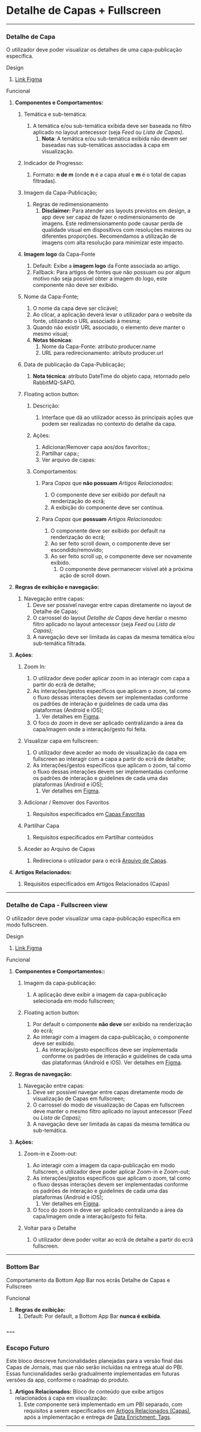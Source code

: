 # Detalhe de Capas \+ Fullscreen

---

### **Detalhe de Capa**

O utilizador deve poder visualizar os detalhes de uma capa-publicação específica.

Design

1. [Link Figma](https://www.figma.com/design/jWFlJEYGhbSeCSDxLjKHTp/Sapo%E3%83%BB%5BHandoff%5D-Design-Visual?node-id=6517-29514&t=Bg8k5r4xSiit6KsJ-4)  
   

Funcional

1. **Componentes e Comportamentos:**  
   1. Temática e sub-temática:  
      1. A temática e/ou sub-temática exibida deve ser baseada no filtro aplicado no layout antecessor (seja *Feed* ou *Lista de Capas)*.   
         1. **Nota**: A temática e/ou sub-temática exibida não devem ser baseadas nas sub-temáticas associadas à capa em visualização.

   2. Indicador de Progresso:  
      1. Formato: **n de m** (onde **n** é a capa atual e **m** é o total de capas filtradas).

   3. Imagem da Capa-Publicação;  
      1. Regras de redimensionamento  
         1. **Disclaimer:** Para atender aos layouts previstos em design, a app deve ser capaz de fazer o redimensionamento de imagens. Este redimensionamento pode causar perda de qualidade visual em dispositivos com resoluções maiores ou diferentes proporções. Recomendamos a utilização de imagens com alta resolução para minimizar este impacto.

   4. **Imagem logo** da Capa-Fonte  
      1. Default: Exibe a **imagem logo** da Fonte associada ao artigo.  
      2. Fallback: Para artigos de fontes que não possuam ou por algum motivo não seja possível obter a imagem do logo, este componente não deve ser exibido. 

   5. Nome da Capa-Fonte;  
      1. O nome da capa deve ser clicável;  
      2. Ao clicar, a aplicação deverá levar o utilizador para o website da fonte, utilizando o URL associado à mesma;  
      3. Quando não existir URL associado, o elemento deve manter o mesmo visual;  
      4. **Notas técnicas**:   
         1. Nome da Capa-Fonte: atributo producer.name  
         2. URL para redirecionamento: atributo producer.url

   6. Data de publicação da Capa-Publicação;  
      1. **Nota técnica**: atributo DateTime do objeto capa, retornado pelo RabbitMQ-SAPO.

   7. Floating action button:  
      1. Descrição:   
         1. Interface que dá ao utilizador acesso às principais ações que podem ser realizadas no contexto do detalhe da capa.

      2. Ações:  
         1. Adicionar/Remover capa aos/dos favoritos:;  
         2. Partilhar capa:;  
         3. Ver arquivo de capas: 

      3. Comportamentos:  
         1. Para *Capas* que **não possuam** *Artigos Relacionados*:  
            1. O componente deve ser exibido por default na renderização do ecrã;  
            2. A exibição do componente deve ser contínua.

         2. Para *Capas* que **possuam** *Artigos Relacionados*:  
            1. O componente deve ser exibido por default na renderização do ecrã;  
            2. Ao ser feito scroll down, o componente deve ser escondido/removido;  
            3. Ao ser feito scroll up, o componente deve ser novamente exibido.  
               1. O componente deve permanecer visível até a próxima ação de scroll down.

2. **Regras de exibição e navegação:**  
   1. Navegação entre capas:  
      1. Deve ser possível navegar entre capas diretamente no layout de Detalhe de Capas;  
      2. O carrossel do layout *Detalhe de Capas* deve herdar o mesmo filtro aplicado no layout antecessor (seja *Feed* ou *Lista de Capas);*   
      3. A navegação deve ser limitada às capas da mesma temática e/ou sub-temática filtrada.

3. **Ações**:  
   1. Zoom In:  
      1. O utilizador deve poder aplicar zoom in ao interagir com capa a partir do ecrã de detalhe;  
      2. As interações/gestos específicos que aplicam o zoom, tal como o fluxo dessas interações devem ser implementadas conforme os padrões de interação e guidelines de cada uma das plataformas (Android e iOS);  
         1. Ver detalhes em [Figma](https://www.figma.com/design/jWFlJEYGhbSeCSDxLjKHTp/Sapo%E3%83%BB%5BHandoff%5D-Design-Visual?node-id=5171-15478&t=ypKxIt6CegLiMwGK-0).  
      3. O foco do zoom in deve ser aplicado centralizando a área da capa/imagem onde a interação/gesto foi feita.

   2. Visualizar capa em fullscreen:  
      1.  O utilizador deve aceder ao modo de visualização da capa em fullscreen ao interagir com a capa a partir do ecrã de detalhe;  
      2. As interações/gestos específicos que aplicam o zoom, tal como o fluxo dessas interações devem ser implementadas conforme os padrões de interação e guidelines de cada uma das plataformas (Android e iOS);  
         1. Ver detalhes em [Figma](https://www.figma.com/design/jWFlJEYGhbSeCSDxLjKHTp/Sapo%E3%83%BB%5BHandoff%5D-Design-Visual?node-id=5171-15478&t=ypKxIt6CegLiMwGK-0).

         

   3. Adicionar / Remover dos Favoritos  
      1. Requisitos especificados em [Capas Favoritas](https://dev.azure.com/blissapps/SAPO%20App/_workitems/edit/29390)

   4. Partilhar Capa  
      1. Requisitos especificados em Partilhar conteúdos

   5. Aceder ao Arquivo de Capas  
      1. Redireciona o utilizador para o ecrã [Arquivo de Capas](https://dev.azure.com/blissapps/SAPO%20App/_workitems/edit/29391).

4. **Artigos Relacionados:**  
   1. Requisitos especificados em Artigos Relacionados (Capas)

---

### **Detalhe de Capa \- Fullscreen view**

O utilizador deve poder visualizar uma capa-publicação específica em modo fullscreen.

Design

1. [Link Figma](https://www.figma.com/design/jWFlJEYGhbSeCSDxLjKHTp/Sapo%E3%83%BB%5BHandoff%5D-Design-Visual?node-id=5171-16024&t=wAieDihblOGN662Q-0)  
   

Funcional

1. **Componentes e Comportamentos::**  
   1. Imagem da capa-publicação:  
      1. A aplicação deve exibir a imagem da  capa-publicação selecionada em modo fullscreen;

   2. Floating action button:  
      1. Por default o componente **não deve** ser exibido na renderização do ecrã;  
      2. Ao interagir com a imagem da capa-publicação, o componente deve ser exibido.  
         1. As interação/gesto específicos deve ser implementada conforme os padrões de interação e guidelines de cada uma das plataformas (Android e iOS). Ver detalhes em [Figma](https://www.figma.com/design/jWFlJEYGhbSeCSDxLjKHTp/Sapo%E3%83%BB%5BHandoff%5D-Design-Visual?node-id=5171-15478&t=ypKxIt6CegLiMwGK-0).

2. **Regras de navegação:**  
   1. Navegação entre capas:  
      1. Deve ser possível navegar entre capas diretamente modo de visualização de Capas em fullscreen;  
      2. O carrossel do modo de visualização de Capas em fullscreen deve manter o mesmo filtro aplicado no layout antecessor (*Feed* ou *Lista de Capas);*   
      3. A navegação deve ser limitada às capas da mesma temática ou sub-temática.

3. **Ações:**  
   1. Zoom-in e Zoom-out:  
      1. Ao interagir com a imagem da  capa-publicação em modo fullscreen, o utilizador deve poder aplicar Zoom-in e Zoom-out;  
      2. As interações/gestos específicos que aplicam o zoom, tal como o fluxo dessas interações devem ser implementadas conforme os padrões de interação e guidelines de cada uma das plataformas (Android e iOS);  
         1. Ver detalhes em [Figma](https://www.figma.com/design/jWFlJEYGhbSeCSDxLjKHTp/Sapo%E3%83%BB%5BHandoff%5D-Design-Visual?node-id=5171-15478&t=ypKxIt6CegLiMwGK-0).  
      3. O foco do zoom in deve ser aplicado centralizando a área da capa/imagem onde a interação/gesto foi feita.

   2. Voltar para o Detalhe  
      1. O utilizador deve poder voltar ao ecrã de detalhe a partir do ecrã fullscreen.  

---

### **Bottom Bar**

Comportamento da Bottom App Bar nos ecrãs Detalhe de Capas e Fullscreen

Funcional

1. **Regras de exibição:**  
   1. Default: Por default, a Bottom App Bar **nunca é exibida**.

### ---

### **Escopo Futuro**

Este bloco descreve funcionalidades planejadas para a versão final das Capas de Jornais, mas que não serão incluídas na entrega atual do PBI. Essas funcionalidades serão gradualmente implementadas em futuras versões da app, conforme o roadmap do produto.

1. **Artigos Relacionados:** Bloco de conteúdo que exibe artigos relacionados à capa em visualização:  
   1. Este componente será implementado em um PBI separado, com requisitos a serem especificados em [Artigos Relacionados (Capas)](https://dev.azure.com/blissapps/SAPO%20App/_workitems/edit/29392), após a implementação e entrega de [Data Enrichment: Tags](https://dev.azure.com/blissapps/SAPO%20App/_workitems/edit/29591).

---

